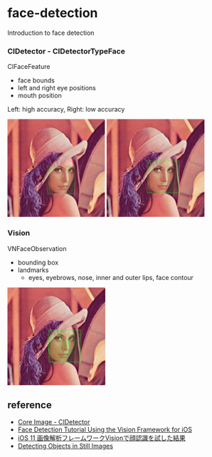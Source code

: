 # face-detection

Introduction to face detection 

### CIDetector - CIDetectorTypeFace
CIFaceFeature
- face bounds
- left and right eye positions
- mouth position

Left: high accuracy,  Right: low accuracy

<img src="https://github.com/khhk10/face-detection/blob/master/images/lena_high.png" height="220"> <img src="https://github.com/khhk10/face-detection/blob/master/images/lena_low.png" height="220">

### Vision
VNFaceObservation
- bounding box
- landmarks
  - eyes, eyebrows, nose, inner and outer lips, face contour

<img src="https://github.com/khhk10/face-detection/blob/master/images/lena_landmarks.png" height="220">

## reference

- [Core Image - CIDetector](https://developer.apple.com/documentation/coreimage/cidetector)
- [Face Detection Tutorial Using the Vision Framework for iOS](https://www.raywenderlich.com/1163620-face-detection-tutorial-using-the-vision-framework-for-ios)
- [iOS 11 画像解析フレームワークVisionで顔認識を試した結果](https://dev.classmethod.jp/smartphone/iphone/ios-11-vision/)
- [Detecting Objects in Still Images](https://developer.apple.com/documentation/vision/detecting_objects_in_still_images)
